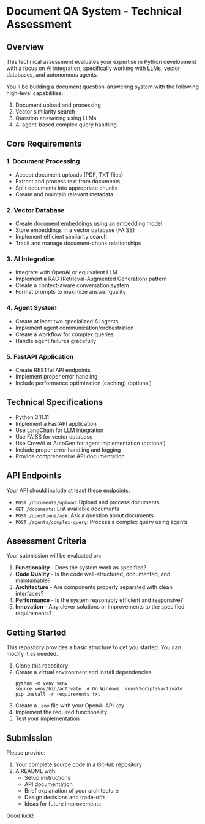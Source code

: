 # Document QA System - Technical Assessment

## Overview

This technical assessment evaluates your expertise in Python development with a focus on AI integration, specifically working with LLMs, vector databases, and autonomous agents.

You'll be building a document question-answering system with the following high-level capabilities:
1. Document upload and processing
2. Vector similarity search
3. Question answering using LLMs
4. AI agent-based complex query handling

## Core Requirements

### 1. Document Processing
- Accept document uploads (PDF, TXT files)
- Extract and process text from documents
- Split documents into appropriate chunks
- Create and maintain relevant metadata

### 2. Vector Database
- Create document embeddings using an embedding model
- Store embeddings in a vector database (FAISS)
- Implement efficient similarity search
- Track and manage document-chunk relationships

### 3. AI Integration
- Integrate with OpenAI or equivalent LLM
- Implement a RAG (Retrieval-Augmented Generation) pattern
- Create a context-aware conversation system
- Format prompts to maximize answer quality

### 4. Agent System
- Create at least two specialized AI agents
- Implement agent communication/orchestration
- Create a workflow for complex queries
- Handle agent failures gracefully

### 5. FastAPI Application
- Create RESTful API endpoints
- Implement proper error handling
- Include performance optimization (caching) (optional)

## Technical Specifications

- Python 3.11.11
- Implement a FastAPI application
- Use LangChain for LLM integration
- Use FAISS for vector database
- Use CrewAI or AutoGen for agent implementation (optional)
- Include proper error handling and logging
- Provide comprehensive API documentation

## API Endpoints

Your API should include at least these endpoints:

- `POST /documents/upload`: Upload and process documents
- `GET /documents`: List available documents
- `POST /questions/ask`: Ask a question about documents
- `POST /agents/complex-query`: Process a complex query using agents

## Assessment Criteria

Your submission will be evaluated on:

1. **Functionality** - Does the system work as specified?
2. **Code Quality** - Is the code well-structured, documented, and maintainable?
3. **Architecture** - Are components properly separated with clean interfaces?
4. **Performance** - Is the system reasonably efficient and responsive?
5. **Innovation** - Any clever solutions or improvements to the specified requirements?

## Getting Started

This repository provides a basic structure to get you started. You can modify it as needed.

1. Clone this repository
2. Create a virtual environment and install dependencies
   ```
   python -m venv venv
   source venv/bin/activate  # On Windows: venv\Scripts\activate
   pip install -r requirements.txt
   ```
3. Create a `.env` file with your OpenAI API key
4. Implement the required functionality
5. Test your implementation

## Submission

Please provide:

1. Your complete source code in a GitHub repository
2. A README with:
   - Setup instructions
   - API documentation 
   - Brief explanation of your architecture
   - Design decisions and trade-offs
   - Ideas for future improvements

Good luck!
